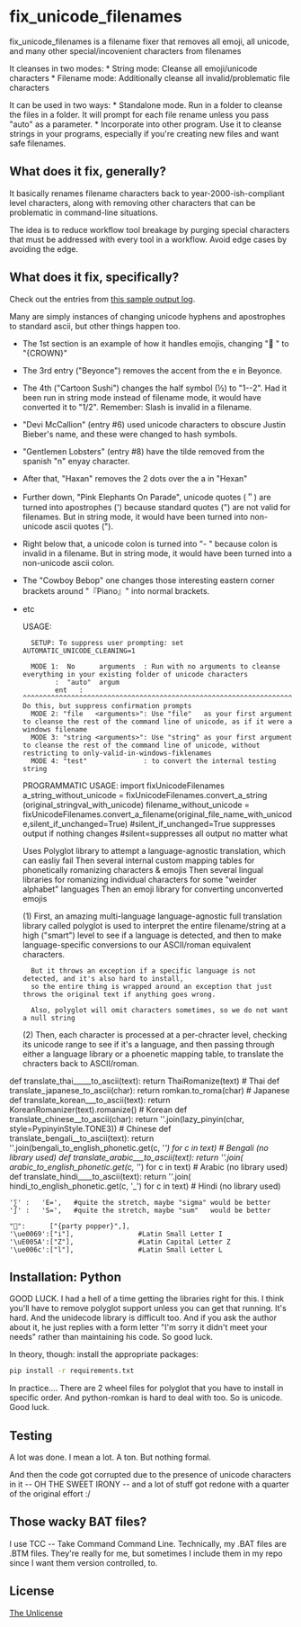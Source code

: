 # fix_unicode_filenames

fix_unicode_filenames is a filename fixer that removes all emoji, all unicode, and many other special/incovenient characters from filenames

It cleanses in two modes:
	* String mode: Cleanse all emoji/unicode characters 
	* Filename mode: Additionally cleanse all invalid/problematic file characters

It can be used in two ways:
	* Standalone mode. Run in a folder to cleanse the files in a folder.  It will prompt for each file rename unless you pass "auto" as a parameter.
	* Incorporate into other program. Use it to cleanse strings in your programs, especially if you're creating new files and want safe filenames.


## What does it fix, generally?

It basically renames filename characters back to year-2000-ish-compliant level characters, along with removing other characters that can be problematic in command-line situations.

The idea is to reduce workflow tool breakage by purging special characters that must be addressed with every tool in a workflow. Avoid edge cases by avoiding the edge.


## What does it fix, specifically?

Check out the entries from [this sample output log](https://raw.githubusercontent.com/ClaireCJS/fix_unicode_filenames/main/example-run-output.log). 

Many are simply instances of changing unicode hyphens and apostrophes to standard ascii, but other things happen too.

* The 1st section is an example of how it handles emojis, changing "👑 " to "{CROWN}"
* The 3rd entry ("Beyonce")  removes the accent from the e in Beyonce. 
* The 4th ("Cartoon Sushi") changes the half symbol (½) to "1--2". Had it been run in string mode instead of filename mode, it would have converted it to "1/2". Remember: Slash is invalid in a filename.
* "Devi McCallion" (entry #6) used unicode characters to obscure Justin Bieber's name, and these were changed to hash symbols.
* "Gentlemen Lobsters" (entry #8) have the tilde removed from the spanish "n" enyay character.
* After that, "Haxan" removes the 2 dots over the a in "Hexan"
* Further down, "Pink Elephants On Parade", unicode quotes (＂) are turned into apostrophes (') because standard quotes (") are not valid for filenames. But in string mode, it would have been turned into non-unicode ascii quotes (").
* Right below that, a unicode colon is turned into "- " because colon is invalid in a filename. But in string mode, it would have been turned into a non-unicode ascii colon.
* The "Cowboy Bebop" one changes those interesting eastern corner brackets around "『Piano』" into normal brackets.
* etc
 





    USAGE:

        SETUP: To suppress user prompting: set AUTOMATIC_UNICODE_CLEANING=1

        MODE 1:  No      arguments  : Run with no arguments to cleanse everything in your existing folder of unicode characters
              :  "auto"  argum
              ent   : ^^^^^^^^^^^^^^^^^^^^^^^^^^^^^^^^^^^^^^^^^^^^^^^^^^^^^^^^^^^^^^^^^^^^^^^^^^^^^^^^^^^^^^^^^ Do this, but suppress confirmation prompts
        MODE 2: "file   <arguments>": Use "file"   as your first argument to cleanse the rest of the command line of unicode, as if it were a windows filename
        MODE 3: "string <arguments>": Use "string" as your first argument to cleanse the rest of the command line of unicode, without restricting to only-valid-in-windows-fiklenames
        MODE 4: "test"              : to convert the internal testing string

    PROGRAMMATIC USAGE:
        import fixUnicodeFilenames
        a_string_without_unicode = fixUnicodeFilenames.convert_a_string  (original_stringval_with_unicode)
        filename_without_unicode = fixUnicodeFilenames.convert_a_filename(original_file_name_with_unicode,silent_if_unchanged=True)     #silent_if_unchanged=True suppresses output if nothing changes
         #silent=suppresses all output no matter what



    Uses Polyglot library to attempt a language-agnostic translation, which can easliy fail
    Then several internal custom mapping tables for phonetically romanizing characters & emojis
    Then several lingual libraries for romanizing individual characters for some "weirder alphabet" languages
    Then an emoji library for converting unconverted emojis






    (1) First, an amazing multi-language language-agnostic full translation library called polyglot is used
        to interpret the entire filename/string at a high ("smart") level to see if a language is detected,
        and then to make language-specific conversions to our ASCII/roman equivalent characters.

        But it throws an exception if a specific language is not detected, and it's also hard to install,
        so the entire thing is wrapped around an exception that just throws the original text if anything goes wrong.

        Also, polyglot will omit characters sometimes, so we do not want a null string

    (2) Then, each character is processed at a per-chracter level, checking its unicode range to see if it's a language,
        and then passing through either a language library or a phoenetic mapping table, to translate the chracters
        back to ASCII/roman.


def translate_thai_____to_ascii(text): return ThaiRomanize(text)                                                # Thai
def translate_japanese_to_ascii(char): return romkan.to_roma(char)                                              # Japanese
def translate_korean___to_ascii(text): return KoreanRomanizer(text).romanize()                                  # Korean
def translate_chinese__to_ascii(char): return ''.join(lazy_pinyin(char, style=PypinyinStyle.TONE3))             # Chinese
def translate_bengali__to_ascii(text): return ''.join(bengali_to_english_phonetic.get(c, '_') for c in text)    # Bengali  (no library used)
def translate_arabic___to_ascii(text): return ''.join( arabic_to_english_phonetic.get(c, '_') for c in text)    # Arabic   (no library used)
def translate_hindi____to_ascii(text): return ''.join(  hindi_to_english_phonetic.get(c, '_') for c in text)    # Hindi    (no library used)


    '∑' :   'E=',   #quite the stretch, maybe "sigma" would be better
    '∫' :   'S=',   #quite the stretch, maybe "sum"   would be better

    "🎉":      ["{party popper}",],
    '\ue0069':["i"],                #Latin Small Letter I
    '\uE005A':["Z"],                #Latin Capital Letter Z
    '\ue006c':["l"],                #Latin Small Letter L








## Installation: Python


GOOD LUCK. I had a hell of a time getting the libraries right for this. I think you'll have to remove polyglot support unless you can get that running. It's hard. And the unidecode library is difficult too. And if you ask the author about it, he just replies with a form letter "I'm sorry it didn't meet your needs" rather than maintaining his code. So good luck.

In theory, though: install the appropriate packages:

```bash
pip install -r requirements.txt
```

In practice.... There are 2 wheel files for polyglot that you have to install in specific order. And python-romkan is hard to deal with too. So is unicode. Good luck.


## Testing

A lot was done. I mean a lot. A ton. But nothing formal.

And then the code got corrupted due to the presence of unicode characters in it -- OH THE SWEET IRONY -- and a lot of stuff got redone with a quarter of the original effort :/


## Those wacky BAT files?

I use TCC -- Take Command Command Line.
Technically, my .BAT files are .BTM files.
They're really for me, but sometimes I include them in my repo since I want them version controlled, to.

## License

[The Unlicense](https://choosealicense.com/licenses/unlicense/)

